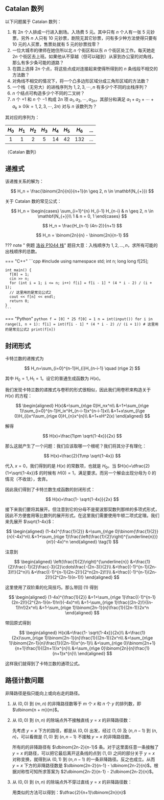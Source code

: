 ## Catalan 数列

以下问题属于 Catalan 数列：

1.  有 $2n$ 个人排成一行进入剧场。入场费 5 元。其中只有 $n$ 个人有一张 5 元钞票，另外 $n$ 人只有 10 元钞票，剧院无其它钞票，问有多少种方法使得只要有 10 元的人买票，售票处就有 5 元的钞票找零？
2.  一位大城市的律师在她住所以北 $n$ 个街区和以东 $n$ 个街区处工作。每天她走 $2n$ 个街区去上班。如果他从不穿越（但可以碰到）从家到办公室的对角线，那么有多少条可能的道路？
3.  在圆上选择 $2n$ 个点，将这些点成对连接起来使得所得到的 $n$ 条线段不相交的方法数？
4.  对角线不相交的情况下，将一个凸多边形区域分成三角形区域的方法数？
5.  一个栈（无穷大）的进栈序列为 $1,2,3, \cdots ,n$ 有多少个不同的出栈序列？
6.  $n$ 个结点可构造多少个不同的二叉树？
7.  $n$ 个 $+1$ 和 $n$ 个 $-1$ 构成 $2n$ 项 $a_1,a_2, \cdots ,a_{2n}$，其部分和满足 $a_1+a_2+ \cdots +a_k \geq 0(k=1,2,3, \cdots ,2n)$ 对与 $n$ 该数列为？

其对应的序列为：

| $H_0$ | $H_1$ | $H_2$ | $H_3$ | $H_4$ | $H_5$ | $H_6$ | ... |
| :---: | :---: | :---: | :---: | :---: | :---: | :---: | :-: |
|   1   |   1   |   2   |   5   |   14  |   42  |  132  | ... |

（Catalan 数列）

## 递推式

该递推关系的解为：

$$
H_n = \frac{\binom{2n}{n}}{n+1}(n \geq 2, n \in \mathbf{N_{+}})
$$

关于 Catalan 数的常见公式：

$$
H_n = \begin{cases}
    \sum_{i=1}^{n} H_{i-1} H_{n-i} & n \geq 2, n \in \mathbf{N_{+}}\\
    1 & n = 0, 1
\end{cases}
$$

$$
H_n = \frac{H_{n-1} (4n-2)}{n+1}
$$

$$
H_n = \binom{2n}{n} - \binom{2n}{n-1}
$$

??? note " 例题 [洛谷 P1044 栈](https://www.luogu.com.cn/problem/P1044)"
    题目大意：入栈顺序为 $1,2,\ldots ,n$，求所有可能的出栈顺序的总数。

=== "C++"
    ```cpp
    #include <iostream>
    using namespace std;
    int n;
    long long f[25];
    
    int main() {
      f[0] = 1;
      cin >> n;
      for (int i = 1; i <= n; i++) f[i] = f[i - 1] * (4 * i - 2) / (i + 1);
      // 这里用的是常见公式2
      cout << f[n] << endl;
      return 0;
    }
    ```

=== "Python"
    ```python
    f = [0] * 25
    f[0] = 1
    n = int(input())
    for i in range(1, n + 1):
        f[i] = int(f[i - 1] * (4 * i - 2) // (i + 1))
        # 这里用的是常见公式2
    print(f[n])
    ```

## 封闭形式

卡特兰数的递推式为

$$
H_n=\sum_{i=0}^{n-1}H_{i}H_{n-i-1} \quad (n\ge 2)
$$

其中 $H_0=1,H_1=1$。设它的普通生成函数为 $H(x)$。

我们发现卡特兰数的递推式与卷积的形式很相似，因此我们用卷积来构造关于 $H(x)$ 的方程：

$$
\begin{aligned}
H(x)&=\sum_{n\ge 0}H_nx^n\\
&=1+\sum_{n\ge 1}\sum_{i=0}^{n-1}H_ix^iH_{n-i-1}x^{n-i-1}x\\
&=1+x\sum_{i\ge 0}H_{i}x^i\sum_{n\ge 0}H_{n}x^{n}\\
&=1+xH^2(x)
\end{aligned}
$$

解得

$$
H(x)=\frac{1\pm \sqrt{1-4x}}{2x}
$$

那么这就产生了一个问题：我们应该取哪一个根呢？我们将其分子有理化：

$$
H(x)=\frac{2}{1\mp \sqrt{1-4x}}
$$

代入 $x=0$，我们得到的是 $H(x)$ 的常数项，也就是 $H_0$。当 $H(x)=\dfrac{2}{1+\sqrt{1-4x}}$ 的时候有 $H(0)=1$，满足要求。而另一个解会出现分母为 $0$ 的情况（不收敛），舍弃。

因此我们得到了卡特兰数生成函数的封闭形式：

$$
H(x)=\frac{1- \sqrt{1-4x}}{2x}
$$

接下来我们要将其展开。但注意到它的分母不是斐波那契数列那样的多项式形式，因此不方便套用等比数列的展开形式。在这里我们需要使用牛顿二项式定理。我们来先展开 $\sqrt{1-4x}$：

$$
\begin{aligned}
(1-4x)^{\frac{1}{2}}
&=\sum_{n\ge 0}\binom{\frac{1}{2}}{n}(-4x)^n\\
&=1+\sum_{n\ge 1}\frac{\left(\frac{1}{2}\right)^{\underline{n}}}{n!}(-4x)^n
\end{aligned} \tag{1}
$$

注意到

$$
\begin{aligned}
\left(\frac{1}{2}\right)^{\underline{n}}
&=\frac{1}{2}\frac{-1}{2}\frac{-3}{2}\cdots\frac{-(2n-3)}{2}\\
&=\frac{(-1)^{n-1}(2n-3)!!}{2^n}\\
&=\frac{(-1)^{n-1}(2n-2)!}{2^n(2n-2)!!}\\
&=\frac{(-1)^{n-1}(2n-2)!}{2^{2n-1}(n-1)!}
\end{aligned}
$$

这里使用了双阶乘的化简技巧。那么带回 $(1)$ 得到

$$
\begin{aligned}
(1-4x)^{\frac{1}{2}}
&=1+\sum_{n\ge 1}\frac{(-1)^{n-1}(2n-2)!}{2^{2n-1}(n-1)!n!}(-4x)^n\\
&=1-\sum_{n\ge 1}\frac{(2n-2)!}{(n-1)!n!}2x^n\\
&=1-\sum_{n\ge 1}\binom{2n-1}{n}\frac{1}{(2n-1)}2x^n
\end{aligned}
$$

带回原式得到

$$
\begin{aligned}
H(x)&=\frac{1- \sqrt{1-4x}}{2x}\\
&=\frac{1}{2x}\sum_{n\ge 1}\binom{2n-1}{n}\frac{1}{(2n-1)}2x^n\\
&=\sum_{n\ge 1}\binom{2n-1}{n}\frac{1}{(2n-1)}x^{n-1}\\
&=\sum_{n\ge 0}\binom{2n+1}{n+1}\frac{1}{(2n+1)}x^{n}\\
&=\sum_{n\ge 0}\binom{2n}{n}\frac{1}{n+1}x^{n}\\
\end{aligned}
$$

这样我们就得到了卡特兰数的通项公式。

## 路径计数问题

非降路径是指只能向上或向右走的路径。

1.  从 $(0,0)$ 到 $(m,n)$ 的非降路径数等于 $m$ 个 $x$ 和 $n$ 个 $y$ 的排列数，即 $\dbinom{n + m}{m}$。

2.  从 $(0,0)$ 到 $(n,n)$ 的除端点外不接触直线 $y=x$ 的非降路径数：

    先考虑 $y=x$ 下方的路径，都是从 $(0, 0)$ 出发，经过 $(1, 0)$ 及 $(n, n-1)$ 到 $(n,n)$，可以看做是 $(1,0)$ 到 $(n,n-1)$ 不接触 $y=x$ 的非降路径数。

    所有的的非降路径有 $\dbinom{2n-2}{n-1}$ 条。对于这里面任意一条接触了 $y=x$ 的路径，可以把它最后离开这条线的点到 $(1,0)$ 之间的部分关于 $y=x$ 对称变换，就得到从 $(0,1)$ 到 $(n,n-1)$ 的一条非降路径。反之也成立。从而 $y=x$ 下方的非降路径数是 $\dbinom{2n-2}{n-1} - \dbinom{2n-2}{n}$。根据对称性可知所求答案为 $2\dbinom{2n-2}{n-1} - 2\dbinom{2n-2}{n}$。

3.  从 $(0,0)$ 到 $(n,n)$ 的除端点外不穿过直线 $y=x$ 的非降路径数：

    用类似的方法可以得到：$\dfrac{2}{n+1}\dbinom{2n}{n}$
